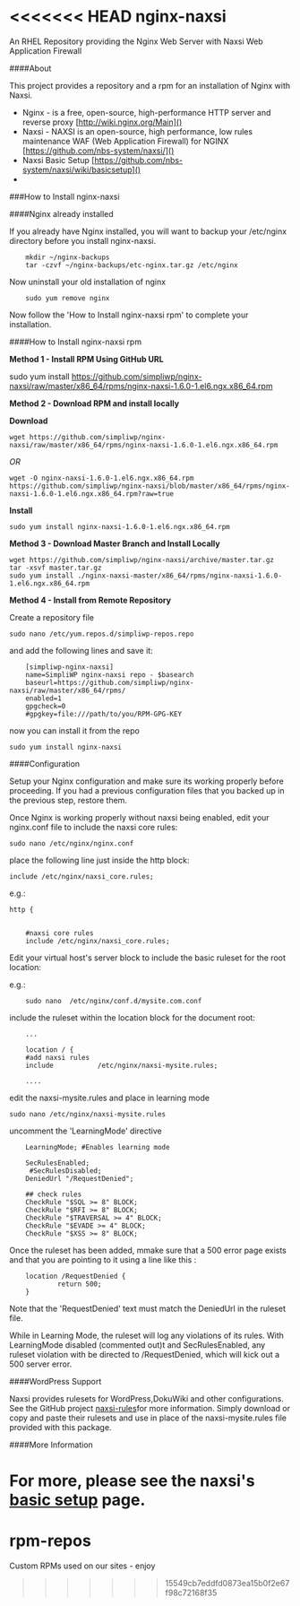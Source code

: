 <<<<<<< HEAD
nginx-naxsi
===========

An RHEL Repository providing the Nginx Web Server with Naxsi Web Application Firewall


####About


This project provides a repository and a rpm for an installation of Nginx with Naxsi.


* Nginx - is a free, open-source, high-performance HTTP server and reverse proxy [http://wiki.nginx.org/Main]()
* Naxsi  -  NAXSI is an open-source, high performance, low rules maintenance WAF (Web Application Firewall) for NGINX 
[https://github.com/nbs-system/naxsi/]()
* Naxsi Basic Setup [https://github.com/nbs-system/naxsi/wiki/basicsetup]()
* 


###How to Install nginx-naxsi

####Nginx already installed

If you already have Nginx installed, you will want to backup your /etc/nginx directory before you install nginx-naxsi.

		mkdir ~/nginx-backups
		tar -czvf ~/nginx-backups/etc-nginx.tar.gz /etc/nginx

Now uninstall your old installation of nginx

		sudo yum remove nginx

Now follow the 'How to Install nginx-naxsi rpm' to complete your installation. 


####How to Install nginx-naxsi rpm


**Method 1 - Install RPM Using GitHub URL**

sudo yum install  https://github.com/simpliwp/nginx-naxsi/raw/master/x86_64/rpms/nginx-naxsi-1.6.0-1.el6.ngx.x86_64.rpm


**Method 2 - Download RPM and install locally**

**Download**   


	wget https://github.com/simpliwp/nginx-naxsi/raw/master/x86_64/rpms/nginx-naxsi-1.6.0-1.el6.ngx.x86_64.rpm


*OR*

	wget -O nginx-naxsi-1.6.0-1.el6.ngx.x86_64.rpm https://github.com/simpliwp/nginx-naxsi/blob/master/x86_64/rpms/nginx-naxsi-1.6.0-1.el6.ngx.x86_64.rpm?raw=true

**Install**

	sudo yum install nginx-naxsi-1.6.0-1.el6.ngx.x86_64.rpm

**Method 3 - Download Master Branch and Install Locally**

	wget https://github.com/simpliwp/nginx-naxsi/archive/master.tar.gz
	tar -xsvf master.tar.gz
	sudo yum install ./nginx-naxsi-master/x86_64/rpms/nginx-naxsi-1.6.0-1.el6.ngx.x86_64.rpm
 

**Method 4 - Install from Remote Repository**


Create a repository file

	sudo nano /etc/yum.repos.d/simpliwp-repos.repo

and add the following lines and save it:

		[simpliwp-nginx-naxsi]
		name=SimpliWP nginx-naxsi repo - $basearch
		baseurl=https://github.com/simpliwp/nginx-naxsi/raw/master/x86_64/rpms/
		enabled=1
		gpgcheck=0
		#gpgkey=file:///path/to/you/RPM-GPG-KEY


now you can install it from the repo

	sudo yum install nginx-naxsi



####Configuration

Setup your Nginx configuration and make sure its working properly before proceeding. If you had a previous configuration files that you backed up in the previous step, restore them.

Once Nginx is working properly without naxsi being enabled, edit your nginx.conf file to include the naxsi core rules:

	sudo nano /etc/nginx/nginx.conf

place the following line just inside the http block:

	include /etc/nginx/naxsi_core.rules;

e.g.: 

	http {


		#naxsi core rules
		include /etc/nginx/naxsi_core.rules;




Edit your virtual host's server block to include the basic ruleset for the root location:

e.g.: 	

		sudo nano  /etc/nginx/conf.d/mysite.com.conf

include the ruleset within the location block for the document root:

		...
		
		location / {
		#add naxsi rules
		include           /etc/nginx/naxsi-mysite.rules;

		....


edit the naxsi-mysite.rules and place in learning mode


	sudo nano /etc/nginx/naxsi-mysite.rules

uncomment the 'LearningMode' directive

		LearningMode; #Enables learning mode
		
		SecRulesEnabled;
		 #SecRulesDisabled;
		DeniedUrl "/RequestDenied";
		
		## check rules
		CheckRule "$SQL >= 8" BLOCK;
		CheckRule "$RFI >= 8" BLOCK;
		CheckRule "$TRAVERSAL >= 4" BLOCK;
		CheckRule "$EVADE >= 4" BLOCK;
		CheckRule "$XSS >= 8" BLOCK;


Once the ruleset has been added, mmake sure that a 500 error page exists and that you are pointing to it using a line like this : 


        location /RequestDenied {
                return 500;                                                                                                           
        }


Note that the 'RequestDenied' text must match the DeniedUrl in the ruleset file.


While in Learning Mode, the ruleset will log any violations of its rules. With LearningMode disabled (commented out)t and SecRulesEnabled, any ruleset violation with be directed to /RequestDenied, which will kick out a 500 server error. 



####WordPress Support


Naxsi provides rulesets for WordPress,DokuWiki and other configurations. See the GitHub project [naxsi-rules](https://github.com/nbs-system/naxsi-rules )for more information. Simply download or copy and paste their rulesets and use in place of the naxsi-mysite.rules file provided with this package.


####More Information

For more, please see the naxsi's [basic setup](https://github.com/nbs-system/naxsi/wiki/basicsetup) page.
=======
rpm-repos
=========

Custom RPMs used on our sites - enjoy
>>>>>>> 15549cb7eddfd0873ea15b0f2e67f98c72168f35
